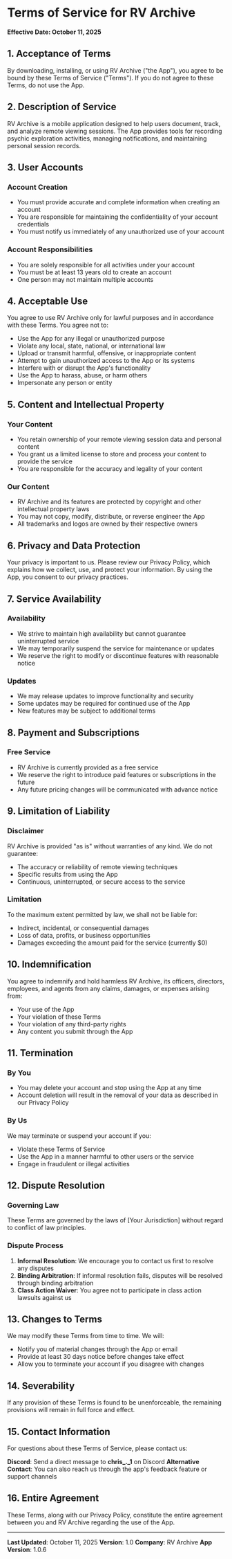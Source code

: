 # Terms of Service for RV Archive

**Effective Date: October 11, 2025**

## 1. Acceptance of Terms

By downloading, installing, or using RV Archive ("the App"), you agree to be bound by these Terms of Service ("Terms"). If you do not agree to these Terms, do not use the App.

## 2. Description of Service

RV Archive is a mobile application designed to help users document, track, and analyze remote viewing sessions. The App provides tools for recording psychic exploration activities, managing notifications, and maintaining personal session records.

## 3. User Accounts

### Account Creation
- You must provide accurate and complete information when creating an account
- You are responsible for maintaining the confidentiality of your account credentials
- You must notify us immediately of any unauthorized use of your account

### Account Responsibilities
- You are solely responsible for all activities under your account
- You must be at least 13 years old to create an account
- One person may not maintain multiple accounts

## 4. Acceptable Use

You agree to use RV Archive only for lawful purposes and in accordance with these Terms. You agree not to:

- Use the App for any illegal or unauthorized purpose
- Violate any local, state, national, or international law
- Upload or transmit harmful, offensive, or inappropriate content
- Attempt to gain unauthorized access to the App or its systems
- Interfere with or disrupt the App's functionality
- Use the App to harass, abuse, or harm others
- Impersonate any person or entity

## 5. Content and Intellectual Property

### Your Content
- You retain ownership of your remote viewing session data and personal content
- You grant us a limited license to store and process your content to provide the service
- You are responsible for the accuracy and legality of your content

### Our Content
- RV Archive and its features are protected by copyright and other intellectual property laws
- You may not copy, modify, distribute, or reverse engineer the App
- All trademarks and logos are owned by their respective owners

## 6. Privacy and Data Protection

Your privacy is important to us. Please review our Privacy Policy, which explains how we collect, use, and protect your information. By using the App, you consent to our privacy practices.

## 7. Service Availability

### Availability
- We strive to maintain high availability but cannot guarantee uninterrupted service
- We may temporarily suspend the service for maintenance or updates
- We reserve the right to modify or discontinue features with reasonable notice

### Updates
- We may release updates to improve functionality and security
- Some updates may be required for continued use of the App
- New features may be subject to additional terms

## 8. Payment and Subscriptions

### Free Service
- RV Archive is currently provided as a free service
- We reserve the right to introduce paid features or subscriptions in the future
- Any future pricing changes will be communicated with advance notice

## 9. Limitation of Liability

### Disclaimer
RV Archive is provided "as is" without warranties of any kind. We do not guarantee:
- The accuracy or reliability of remote viewing techniques
- Specific results from using the App
- Continuous, uninterrupted, or secure access to the service

### Limitation
To the maximum extent permitted by law, we shall not be liable for:
- Indirect, incidental, or consequential damages
- Loss of data, profits, or business opportunities
- Damages exceeding the amount paid for the service (currently $0)

## 10. Indemnification

You agree to indemnify and hold harmless RV Archive, its officers, directors, employees, and agents from any claims, damages, or expenses arising from:
- Your use of the App
- Your violation of these Terms
- Your violation of any third-party rights
- Any content you submit through the App

## 11. Termination

### By You
- You may delete your account and stop using the App at any time
- Account deletion will result in the removal of your data as described in our Privacy Policy

### By Us
We may terminate or suspend your account if you:
- Violate these Terms of Service
- Use the App in a manner harmful to other users or the service
- Engage in fraudulent or illegal activities

## 12. Dispute Resolution

### Governing Law
These Terms are governed by the laws of [Your Jurisdiction] without regard to conflict of law principles.

### Dispute Process
1. **Informal Resolution**: We encourage you to contact us first to resolve any disputes
2. **Binding Arbitration**: If informal resolution fails, disputes will be resolved through binding arbitration
3. **Class Action Waiver**: You agree not to participate in class action lawsuits against us

## 13. Changes to Terms

We may modify these Terms from time to time. We will:
- Notify you of material changes through the App or email
- Provide at least 30 days notice before changes take effect
- Allow you to terminate your account if you disagree with changes

## 14. Severability

If any provision of these Terms is found to be unenforceable, the remaining provisions will remain in full force and effect.

## 15. Contact Information

For questions about these Terms of Service, please contact us:

**Discord**: Send a direct message to **chris_._1** on Discord
**Alternative Contact**: You can also reach us through the app's feedback feature or support channels

## 16. Entire Agreement

These Terms, along with our Privacy Policy, constitute the entire agreement between you and RV Archive regarding the use of the App.

---

**Last Updated**: October 11, 2025
**Version**: 1.0
**Company**: RV Archive
**App Version**: 1.0.6